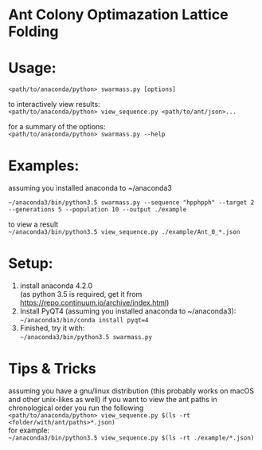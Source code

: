 # Ant Colony Optimazation Lattice Folding


# Usage:

`<path/to/anaconda/python> swarmass.py [options]`  
  
to interactively view results:  
`<path/to/anaconda/python> view_sequence.py <path/to/ant/json>...`

for a summary of the options:  
`<path/to/anaconda/python> swarmass.py --help`

# Examples:
assuming you installed anaconda to ~/anaconda3

`~/anaconda3/bin/python3.5 swarmass.py --sequence "hpphpph" --target 2 --generations 5 --population 10 --output ./example`

to view a result  
`~/anaconda3/bin/python3.5 view_sequence.py ./example/Ant_0_*.json`


# Setup:
1. install anaconda 4.2.0  
    (as python 3.5 is required, get it from
   https://repo.continuum.io/archive/index.html)
2. Install PyQT4 (assuming you installed anaconda to ~/anaconda3):  
   `~/anaconda3/bin/conda install pyqt=4`
3. Finished, try  it with:  
   `~/anaconda3/bin/python3.5 swarmass.py `

# Tips & Tricks
assuming you have a gnu/linux distribution (this probably works on macOS and other unix-likes as well)
if you want to view the ant paths in chronological order you run the following  
`<path/to/anaconda/python> view_sequence.py $(ls -rt <folder/with/ant/paths>*.json)`  
for example:  
`~/anaconda3/bin/python3.5 view_sequence.py $(ls -rt ./example/*.json)`
